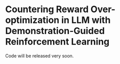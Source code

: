 # Countering Reward Over-optimization in LLM with Demonstration-Guided Reinforcement Learning

Code will be released very soon.
